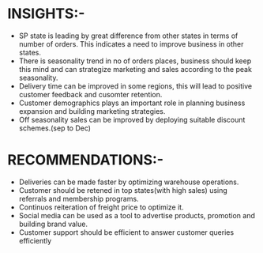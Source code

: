 # INSIGHTS:-
 - SP state is leading by great difference from other states in terms of number of orders. This indicates a need to improve business in other states.
 - There is seasonality trend in no of orders places, business should keep this mind and can strategize marketing and sales according to the peak seasonality.
 - Delivery time can be improved in some regions, this will lead to positive customer feedback and cusomter retention.
 - Customer demographics plays an important role in planning business expansion and building marketing strategies.
 - Off seasonality sales can be improved by deploying suitable discount schemes.(sep to Dec)

# RECOMMENDATIONS:-
 - Deliveries can be made faster by optimizing warehouse operations.
 - Customer should be retened in top states(with high sales) using referrals and membership programs.
 - Continuos reiteration of freight price to optimize it.
 - Social media can be used as a tool to advertise products, promotion and building brand value.
 - Customer support should be efficient to answer customer queries efficiently
